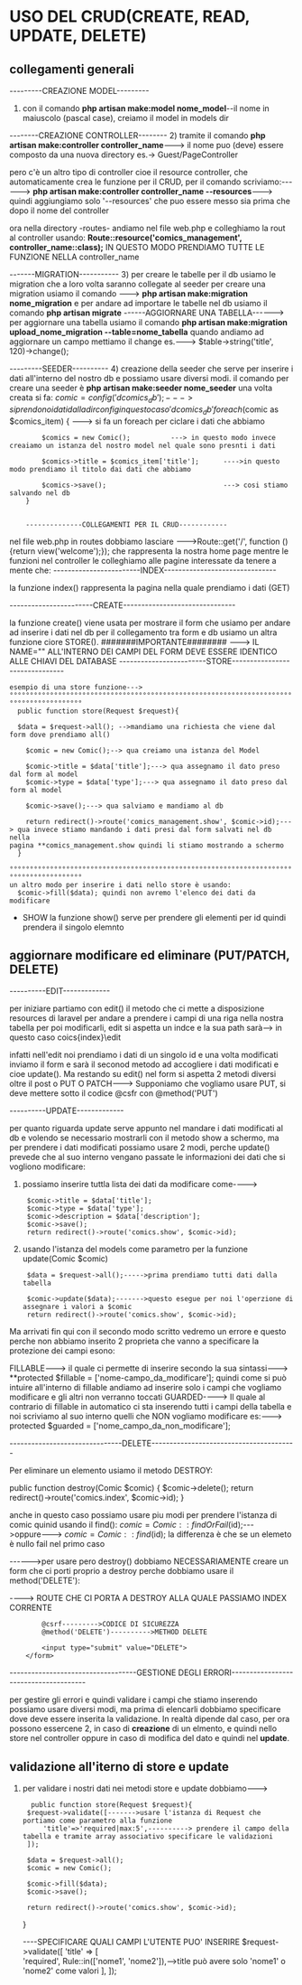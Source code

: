 # USO DEL CRUD(CREATE, READ, UPDATE, DELETE)

## collegamenti generali 

---------CREAZIONE MODEL---------
1) con il comando **php artisan make:model nome_model**--il nome in maiuscolo (pascal case), creiamo il model in models dir 

--------CREAZIONE CONTROLLER--------
2) tramite il comando **php artisan make:controller controller_name**---> il nome puo (deve) essere composto da una nuova directory es.-> Guest/PageController

pero c'è un altro tipo di controller cioe il resource controller, che automaticamente crea le funzione per il CRUD, per il comando scriviamo:------> **php artisan make:controller controller_name --resources**---> quindi aggiungiamo solo '--resources'
che puo essere messo sia prima che dopo il nome del controller 

 ora nella directory -routes- andiamo nel file web.php e colleghiamo la rout al controller usando:
 **Route::resource('comics_management', controller_name::class);** IN QUESTO MODO PRENDIAMO TUTTE LE FUNZIONE NELLA controller_name

-------MIGRATION-----------
3) per creare le tabelle per il db usiamo le migration che a loro volta saranno collegate al seeder
per creare una migration usiamo il comando ---> **php artisan make:migration nome_migration** e per andare ad importare le tabelle nel db usiamo il comando **php artisan migrate** 
 ------AGGIORNARE UNA TABELLA------> per aggiornare una tabella usiamo il comando **php artisan make:migration upload_nome_migration --table=nome_tabella** quando andiamo ad aggiornare un campo mettiamo il change es.---> $table->string('title', 120)->change();

---------SEEDER----------
 4) creazione della seeder che serve per inserire i dati all'interno del nostro db e possiamo usare diversi modi.
 il comando per creare una seeder è **php artisan make:seeder nome_seeder** una volta creata si fa:
            $comic = config('dcomics_db');  ---> si prendono i dati dalla dir config in questo caso 'dcomics_db'
        foreach ($comic as $comics_item) {    ---> si fa un foreach per ciclare i dati che abbiamo 

            $comics = new Comic();          ---> in questo modo invece creaiamo un istanza del nostro model nel quale sono presnti i dati

            $comics->title = $comics_item['title'];      ---->in questo modo prendiamo il titolo dai dati che abbiamo 

            $comics->save();                             ---> cosi stiamo salvando nel db
        }


        --------------COLLEGAMENTI PER IL CRUD------------

nel file web.php in routes dobbiamo lasciare --->Route::get('/', function () {return view('welcome');});   che rappresenta la nostra home page
mentre le funzioni nel controller le colleghiamo alle pagine interessate da tenere a mente che:
------------------------INDEX-------------------------------

 la funzione index() rappresenta la pagina nella quale prendiamo i dati (GET) 

-----------------------CREATE-------------------------------

la funzione create() viene usata per mostrare il form che usiamo per andare ad inserire i dati nel db 
    per il collegamento tra form e db usiamo un altra funzione ciore STORE(). #######IMPORTANTE######## ---> IL NAME="" ALL'INTERNO DEI CAMPI DEL FORM DEVE ESSERE IDENTICO ALLE CHIAVI DEL DATABASE 
------------------------STORE-------------------------------

    esempio di una store funzione--->
    °°°°°°°°°°°°°°°°°°°°°°°°°°°°°°°°°°°°°°°°°°°°°°°°°°°°°°°°°°°°°°°°°°°°°°°°°°°°°°°°°°°°°°°°
      public function store(Request $request){

      $data = $request->all(); -->mandiamo una richiesta che viene dal form dove prendiamo all()

        $comic = new Comic();--> qua creiamo una istanza del Model 

        $comic->title = $data['title'];---> qua assegnamo il dato preso dal form al model 
        $comic->type = $data['type'];---> qua assegnamo il dato preso dal form al model 

        $comic->save();---> qua salviamo e mandiamo al db

        return redirect()->route('comics_management.show', $comic->id);---> qua invece stiamo mandando i dati presi dal form salvati nel db nella                                                               pagina **comics_management.show quindi li stiamo mostrando a schermo
      }

    °°°°°°°°°°°°°°°°°°°°°°°°°°°°°°°°°°°°°°°°°°°°°°°°°°°°°°°°°°°°°°°°°°°°°°°°°°°°°°°°°°°°°°°°
    un altro modo per inserire i dati nello store è usando:
      $comic->fill($data); quindi non avremo l'elenco dei dati da modificare 
- SHOW la funzione show() serve per prendere gli elementi per id quindi prendera il singolo elemnto


## aggiornare modificare ed eliminare (PUT/PATCH, DELETE)

----------EDIT-------------

per iniziare partiamo con edit()  il metodo che ci mette a disposizione resources di laravel per andare a prendere i campi di una riga nella nostra tabella per poi modificarli, edit si aspetta un indce e la sua path sarà--> in questo caso coics\{index}\edit

infatti nell'edit noi prendiamo i dati di un singolo id e una volta modificati inviamo il form e sarà il seconod metodo ad accogliere i dati modificati e cioe update().
Ma restando su edit() nel form si aspetta 2 metodi diversi oltre il post o PUT O PATCH---> Supponiamo che vogliamo usare PUT, si deve mettere sotto il codice @csfr con @method('PUT')

----------UPDATE-------------

per quanto riguarda update serve appunto nel mandare i dati modificati al db e volendo se necessario mostrarli con il metodo show a schermo, ma per prendere i dati modificati possiamo usare 2 modi, perche update() prevede che al suo interno vengano passate le informazioni dei dati che si vogliono modificare:

1) possiamo inserire tuttla lista dei dati da modificare come---->

        $comic->title = $data['title'];
        $comic->type = $data['type'];
        $comic->description = $data['description'];
        $comic->save();
        return redirect()->route('comics.show', $comic->id);

2) usando l'istanza del models come parametro per la funzione update(Comic $comic)

        $data = $request->all();----->prima prendiamo tutti dati dalla tabella

        $comic->update($data);------->questo esegue per noi l'operzione di assegnare i valori a $comic
        return redirect()->route('comics.show', $comic->id);

Ma arrivati fin qui con il secondo modo scritto vedremo un errore e questo perche non abbiamo inserito 2 proprieta che vanno a specificare la protezione dei campi esono:

FILLABLE---> il quale ci permette di inserire secondo la sua sintassi---> **protected $fillable = ['nome-campo_da_modificare'];
            quindi come si può intuire all'interno di fillable andiamo ad inserire solo i campi che vogliamo modificare e gli altri non verranno toccati 
GUARDED----> Il quale al contrario di fillable in automatico ci sta inserendo tutti i campi della tabella e noi scriviamo al suo interno quelli che NON vogliamo modificare es:--->  protected $guarded = ['nome_campo_da_non_modificare'];

-------------------------------DELETE----------------------------------------

Per eliminare un elemento usiamo il metodo DESTROY:

 public function destroy(Comic $comic)
  {
      $comic->delete();
      return redirect()->route('comics.index', $comic->id);
  }

anche in questo caso possiamo usare piu modi per prendere l'istanza di comic quinid usando il find():
       $comic = Comic::findOrFail($id);--->oppure---> $comic = Comic::find($id);
       la differenza è che se un elemeto è nullo fail nel primo caso

------>per usare pero destroy() dobbiamo NECESSARIAMENTE creare un form che ci porti proprio a destroy perche dobbiamo usare il method('DELETE'):
        <form action="{{route('comics.destroy', $comic->id)}}" method="POST">----> ROUTE CHE CI PORTA A DESTROY ALLA QUALE PASSIAMO INDEX CORRENTE
        
            @csrf--------->CODICE DI SICUREZZA
            @method('DELETE')---------->METHOD DELETE

            <input type="submit" value="DELETE">
        </form>


-----------------------------------GESTIONE DEGLI ERRORI--------------------------------------

per gestire gli errori e quindi validare i campi che stiamo inserendo possiamo usare diversi modi, ma prima di elencarli dobbiamo specificare dove deve essere inserita la validazione.
In realtà dipende dal caso, per ora possono essercene 2, in caso di **creazione** di un elmento, e quindi nello store nel controller oppure in caso di modifica del dato e quindi nel **update**.

## validazione all'iterno di store e update 

1) per validare i nostri dati nei metodi store e update dobbiamo--->

         public function store(Request $request){
        $request->validate([------->usare l'istanza di Request che portiamo come parametro alla funzione
            'title'=>'required|max:5',----------> prendere il campo della tabella e tramite array associativo specificare le validazioni
        ]);

        $data = $request->all();
        $comic = new Comic();

        $comic->fill($data);
        $comic->save();

        return redirect()->route('comics.show', $comic->id);
    }

    ----SPECIFICARE QUALI CAMPI L'UTENTE PUO' INSERIRE
    $request->validate([
            'title' => [  
                'required',
                Rule::in(['nome1', 'nome2']),-->title può avere solo 'nome1' o 'nome2' come valori
            ],
        ]);